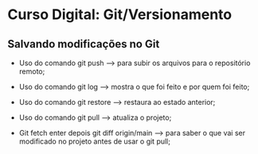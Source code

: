 # Curso Digital: Git/Versionamento

## Salvando modificações no Git

* Uso do comando git push --> para subir os arquivos para o repositório remoto;

* Uso do comando git log --> mostra o que foi feito e por quem foi feito;

* Uso do comando git restore --> restaura ao estado anterior;

* Uso do comando git pull --> atualiza o projeto;

* Git fetch enter depois git diff origin/main --> para saber o que vai ser modificado no projeto antes de usar o git pull;
